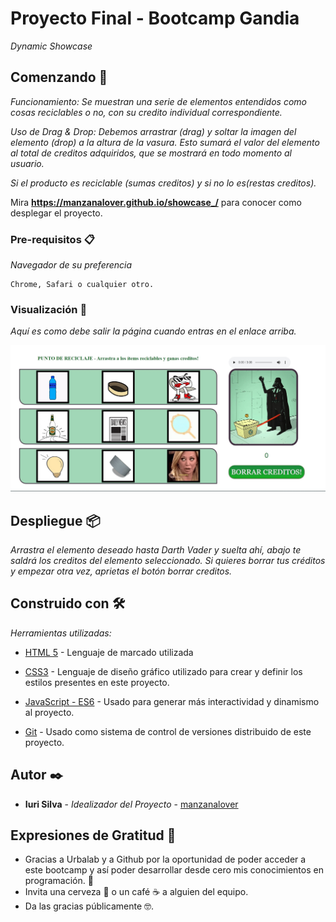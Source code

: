 # Proyecto Final - Bootcamp Gandia

_Dynamic Showcase_



## Comenzando 🚀

_Funcionamiento:
Se muestran una serie de elementos
entendidos como cosas reciclables o no, con
su credito individual correspondiente._

_Uso de Drag & Drop:
Debemos arrastrar
(drag) y soltar la imagen del elemento
(drop) a la altura de la vasura. Esto sumará el valor del
elemento al total de creditos adquiridos, que
se mostrará en todo momento al
usuario._ 

_Si el producto es reciclable (sumas creditos) y si no lo es(restas creditos)._

Mira **https://manzanalover.github.io/showcase_/** para conocer como desplegar el proyecto.


### Pre-requisitos 📋

_Navegador de su preferencia_

```
Chrome, Safari o cualquier otro.
```

### Visualización 🔧

_Aquí es como debe salir la página cuando entras en el enlace arriba._



![printscreen](/img/showcase-readme.jpg)



## Despliegue 📦

_Arrastra el elemento deseado hasta Darth Vader y suelta ahí, abajo te saldrá los creditos del elemento seleccionado. Si quieres borrar tus créditos y empezar otra vez, aprietas el botón borrar creditos._

## Construido con 🛠️

_Herramientas utilizadas:_

* [HTML 5](https://lenguajehtml.com/html/introduccion/que-es-html/) - Lenguaje de marcado utilizada
* [CSS3](https://openwebinars.net/blog/que-es-css3/) - Lenguaje de diseño gráfico utilizado para crear y definir los estilos presentes en este proyecto.
* [JavaScript - ES6](https://soyrafaramos.com/que-es-javascript-para-que-sirve/) - Usado para generar más interactividad y dinamismo al proyecto.

* [Git](https://git-scm.com/downloads) - Usado como sistema de control de versiones distribuido de este proyecto. 


## Autor ✒️


* **Iuri Silva** - *Idealizador del Proyecto* - [manzanalover](https://github.com/manzanalover)



## Expresiones de Gratitud 🎁

* Gracias a Urbalab y a Github por la oportunidad de poder acceder a este bootcamp y así poder desarrollar desde cero mis conocimientos en programación. 📢
* Invita una cerveza 🍺 o un café ☕ a alguien del equipo. 
* Da las gracias públicamente 🤓.

